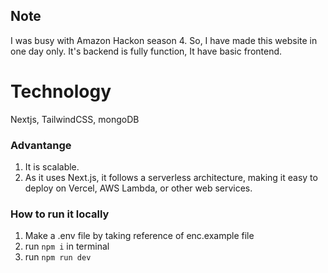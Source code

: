 ## Note
I was busy with Amazon Hackon season 4.
So, I have made this website in one day only. It's backend is fully function, It have basic frontend.

# Technology
Nextjs, TailwindCSS, mongoDB

### Advantange
1. It is scalable.
2. As it uses Next.js, it follows a serverless architecture, making it easy to deploy on Vercel, AWS Lambda, or other web services.

### How to run it locally

1. Make a .env file by taking reference of enc.example file
2. run `npm i` in terminal
3. run `npm run dev`
